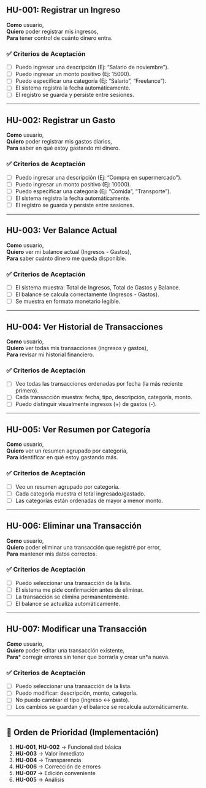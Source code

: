 ## HU-001: Registrar un Ingreso
**Como** usuario,  
**Quiero** poder registrar mis ingresos,  
**Para** tener control de cuánto dinero entra.

### ✅ Criterios de Aceptación
- [ ] Puedo ingresar una descripción (Ej: “Salario de noviembre”).
- [ ] Puedo ingresar un monto positivo (Ej: 15000).
- [ ] Puedo especificar una categoría (Ej: “Salario”, “Freelance”).
- [ ] El sistema registra la fecha automáticamente.
- [ ] El registro se guarda y persiste entre sesiones.

---

## HU-002: Registrar un Gasto
**Como** usuario,  
**Quiero** poder registrar mis gastos diarios,  
**Para** saber en qué estoy gastando mi dinero.

### ✅ Criterios de Aceptación
- [ ] Puedo ingresar una descripción (Ej: “Compra en supermercado”).
- [ ] Puedo ingresar un monto positivo (Ej: 10000).
- [ ] Puedo especificar una categoría (Ej: “Comida”, “Transporte”).
- [ ] El sistema registra la fecha automáticamente.
- [ ] El registro se guarda y persiste entre sesiones.

---

## HU-003: Ver Balance Actual
**Como** usuario,  
**Quiero** ver mi balance actual (Ingresos - Gastos),  
**Para** saber cuánto dinero me queda disponible.

### ✅ Criterios de Aceptación
- [ ] El sistema muestra: Total de Ingresos, Total de Gastos y Balance.
- [ ] El balance se calcula correctamente (Ingresos - Gastos).
- [ ] Se muestra en formato monetario legible.

---

## HU-004: Ver Historial de Transacciones
**Como** usuario,  
**Quiero** ver todas mis transacciones (ingresos y gastos),  
**Para** revisar mi historial financiero.

### ✅ Criterios de Aceptación
- [ ] Veo todas las transacciones ordenadas por fecha (la más reciente primero).
- [ ] Cada transacción muestra: fecha, tipo, descripción, categoría, monto.
- [ ] Puedo distinguir visualmente ingresos (+) de gastos (-).

---

## HU-005: Ver Resumen por Categoría
**Como** usuario,  
**Quiero** ver un resumen agrupado por categoría,  
**Para** identificar en qué estoy gastando más.

### ✅ Criterios de Aceptación
- [ ] Veo un resumen agrupado por categoría.
- [ ] Cada categoría muestra el total ingresado/gastado.
- [ ] Las categorías están ordenadas de mayor a menor monto.

---

## HU-006: Eliminar una Transacción
**Como** usuario,  
**Quiero** poder eliminar una transacción que registré por error,  
**Para** mantener mis datos correctos.

### ✅ Criterios de Aceptación
- [ ] Puedo seleccionar una transacción de la lista.
- [ ] El sistema me pide confirmación antes de eliminar.
- [ ] La transacción se elimina permanentemente.
- [ ] El balance se actualiza automáticamente.

---

## HU-007: Modificar una Transacción
***Como*** usuario,  
***Quiero*** poder editar una transacción existente,  
**Para*** corregir errores sin tener que borrarla y crear un*a nueva.

### ✅ Criterios de Aceptación
- [ ] Puedo seleccionar una transacción de la lista.
- [ ] Puedo modificar: descripción, monto, categoría.
- [ ] No puedo cambiar el tipo (ingreso ↔ gasto).
- [ ] Los cambios se guardan y el balance se recalcula automáticamente.

---

## 🧭 Orden de Prioridad (Implementación)
1. **HU-001**, **HU-002** → Funcionalidad básica  
2. **HU-003** → Valor inmediato  
3. **HU-004** → Transparencia  
4. **HU-006** → Corrección de errores  
5. **HU-007** → Edición conveniente  
6. **HU-005** → Análisis